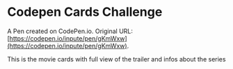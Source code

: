 # Codepen Cards Challenge

A Pen created on CodePen.io. Original URL: [https://codepen.io/inpute/pen/gKmWxw](https://codepen.io/inpute/pen/gKmWxw).

This is the movie cards with full view of the trailer and infos about the series
